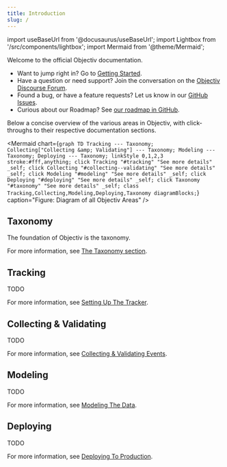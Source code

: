 ```yaml
---
title: Introduction
slug: /
---
```


import useBaseUrl from '@docusaurus/useBaseUrl';
import Lightbox from '/src/components/lightbox';
import Mermaid from '@theme/Mermaid';

Welcome to the official Objectiv documentation. 
<!-- TBD: make these buttons instead of a list? -->
*  Want to jump right in? Go to [Getting Started](getting-started).
*  Have a question or need support? Join the conversation on the [Objectiv Discourse Forum](https://discourse.objectiv.io).
*  Found a bug, or have a feature requests? Let us know in our [GitHub Issues](https://github.com/objectiv).
*  Curious about our Roadmap? See [our roadmap in GitHub](https://github.com/objectiv).

Below a concise overview of the various areas in Objectiv, with click-throughs to their respective documentation sections.

<Mermaid chart={`
	graph TD
    Tracking --- Taxonomy;
    Collecting["Collecting &amp; Validating"] --- Taxonomy;
    Modeling --- Taxonomy;
    Deploying --- Taxonomy;
    linkStyle 0,1,2,3 stroke:#fff,anything;
    click Tracking "#tracking" "See more details" _self;
    click Collecting "#collecting--validating" "See more details" _self;
    click Modeling "#modeling" "See more details" _self;
    click Deploying "#deploying" "See more details" _self;
    click Taxonomy "#taxonomy" "See more details" _self;
    class Tracking,Collecting,Modeling,Deploying,Taxonomy diagramBlocks;
`} caption="Figure: Diagram of all Objectiv Areas" />


<!-- <Mermaid chart={`
  gantt
    dateFormat  YYYY-MM-DD
    Tracking      :t, 2021-01-01, 1d
    Collecting    :t, 2021-01-03, 1d
`} caption="Figure: Diagram of all Objectiv Areas" /> -->

<!-- <Lightbox 
  src={useBaseUrl('/img/docs/overview-areas.svg')} 
  title="Diagram: All Areas"
  caption="Diagram of all Objectiv Areas"
  size="l" 
/> -->

## Taxonomy
The foundation of Objectiv is the taxonomy. 

For more information, see [The Taxonomy section](taxonomy/overview).

## Tracking
TODO

For more information, see [Setting Up The Tracker](setting-up-the-tracker).

## Collecting & Validating
TODO

For more information, see [Collecting & Validating Events](collecting-and-validating-events).

## Modeling
TODO

For more information, see [Modeling The Data](modeling-the-data).

## Deploying
TODO

For more information, see [Deploying To Production](deploying-to-production).